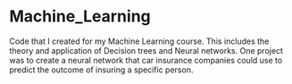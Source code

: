 # Machine_Learning
Code that I created for my Machine Learning course. This includes the theory and application of Decision trees and Neural networks. One project was to create a neural network that car insurance companies could use to predict the outcome of insuring a specific person. 

